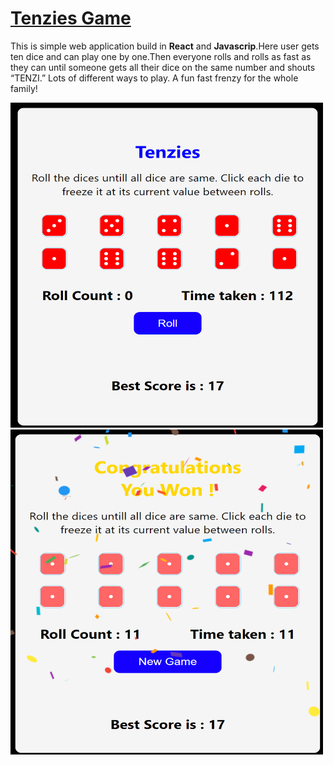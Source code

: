 # [Tenzies Game](https://aryanaman.github.io/tenziesgame/)

This is simple web application build in **React** and **Javascrip**.Here user gets ten dice and can play one by one.Then everyone rolls and rolls as fast as they can until someone gets all their dice on the same number and shouts “TENZI.” Lots of different ways to play. A fun fast frenzy for the whole family!

[<span><img src="https://github.com/aryanaman/tenziesgame/blob/master/public/git_img1.png?raw=true" width="500" height="520" /></span>](https://aryanaman.github.io/tenziesgame/)
[<span><img src="https://github.com/aryanaman/tenziesgame/blob/master/public/git_img2.png?raw=true" width="500" height="520"/></span>](https://aryanaman.github.io/tenziesgame/)
